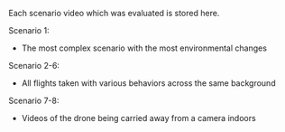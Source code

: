 Each scenario video which was evaluated is stored here.

Scenario 1:
- The most complex scenario with the most environmental changes

Scenario 2-6:
- All flights taken with various behaviors across the same background

Scenario 7-8:
- Videos of the drone being carried away from a camera indoors

